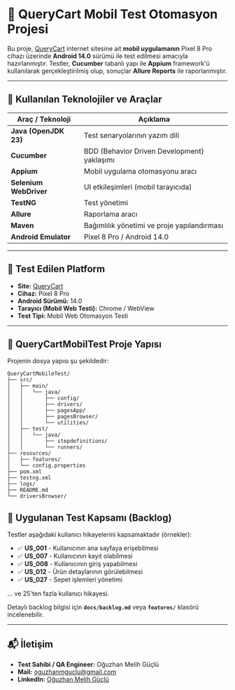 # 📱 **QueryCart Mobil Test Otomasyon Projesi**

Bu proje, [QueryCart](https://querycart.com/) internet sitesine ait **mobil uygulamanın** Pixel 8 Pro cihazı üzerinde **Android 14.0** sürümü ile test edilmesi amacıyla hazırlanmıştır. Testler, **Cucumber** tabanlı yapı ile **Appium** framework'ü kullanılarak gerçekleştirilmiş olup, sonuçlar **Allure Reports** ile raporlanmıştır.

---

## 🚀 **Kullanılan Teknolojiler ve Araçlar**

| **Araç / Teknoloji**     | **Açıklama**                                            |
|--------------------------|----------------------------------------------------------|
| **Java (OpenJDK 23)**     | Test senaryolarının yazım dili                          |
| **Cucumber**              | BDD (Behavior Driven Development) yaklaşımı             |
| **Appium**                | Mobil uygulama otomasyonu aracı                         |
| **Selenium WebDriver**    | UI etkileşimleri (mobil tarayıcıda)                      |
| **TestNG**                | Test yönetimi                                            |
| **Allure**                | Raporlama aracı                                          |
| **Maven**                 | Bağımlılık yönetimi ve proje yapılandırması             |
| **Android Emulator**      | Pixel 8 Pro / Android 14.0                               |

---

## 📱 **Test Edilen Platform**

- **Site:** [QueryCart](https://querycart.com/)
- **Cihaz:** Pixel 8 Pro
- **Android Sürümü:** 14.0
- **Tarayıcı (Mobil Web Testi):** Chrome / WebView
- **Test Tipi:** Mobil Web Otomasyon Testi

---

## 📁 **QueryCartMobilTest Proje Yapısı**

Projenin dosya yapısı şu şekildedir:

```
QueryCartMobileTest/
├── src/
│   ├── main/
│   │   └── java/
│   │       ├── config/
│   │       ├── drivers/
│   │       ├── pagesApp/
│   │       ├── pagesBrowser/
│   │       └── utilities/
│   ├── test/
│   │   └── java/
│   │       ├── stepdefinitions/
│   │       └── runners/
├── resources/
│   ├── features/
│   └── config.properties
├── pom.xml
├── testng.xml
├── logs/
├── README.md
└── driversBrowser/

```


## 🧭 **Uygulanan Test Kapsamı (Backlog)**

Testler aşağıdaki kullanıcı hikayelerini kapsamaktadır (örnekler):

- ✅ **US_001** - Kullanıcının ana sayfaya erişebilmesi
- ✅ **US_007** - Kullanıcının kayıt olabilmesi
- ✅ **US_008** - Kullanıcının giriş yapabilmesi
- ✅ **US_012** - Ürün detaylarının görülebilmesi
- ✅ **US_027** - Sepet işlemleri yönetimi

... ve 25'ten fazla kullanıcı hikayesi.

Detaylı backlog bilgisi için **`docs/backlog.md`** veya **`features/`** klasörü incelenebilir.

---

## 📬 **İletişim**

- **Test Sahibi / QA Engineer:** Oğuzhan Melih Güçlü
- **Mail:** [oguzhanmguclu@gmail.com](mailto:oguzhanmguclu@gmail.com)
- **LinkedIn:** [Oğuzhan Melih Güçlü](https://www.linkedin.com/in/oguzhanmelihguclu/)

